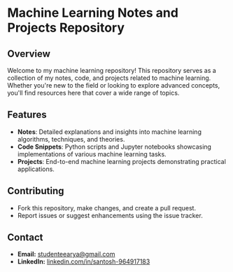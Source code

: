 

# Machine Learning Notes and Projects Repository

## Overview
Welcome to my machine learning repository! This repository serves as a collection of my notes, code, and projects related to machine learning. Whether you're new to the field or looking to explore advanced concepts, you'll find resources here that cover a wide range of topics.

## Features
- **Notes**: Detailed explanations and insights into machine learning algorithms, techniques, and theories.
- **Code Snippets**: Python scripts and Jupyter notebooks showcasing implementations of various machine learning tasks.
- **Projects**: End-to-end machine learning projects demonstrating practical applications.


## Contributing
- Fork this repository, make changes, and create a pull request.
- Report issues or suggest enhancements using the issue tracker.

## Contact

- **Email:** studenteearya@gmail.com
- **LinkedIn:** [linkedin.com/in/santosh-964917183](https://linkedin.com/in/santosh-964917183)



